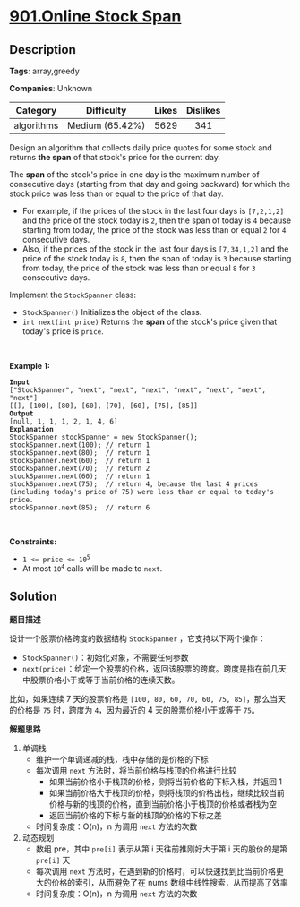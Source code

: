 # [901.Online Stock Span](https://leetcode.com/problems/online-stock-span/description/)

## Description

**Tags**: array,greedy

**Companies**: Unknown

|  Category  |   Difficulty    | Likes | Dislikes |
| :--------: | :-------------: | :---: | :------: |
| algorithms | Medium (65.42%) | 5629  |   341    |

<p>Design an algorithm that collects daily price quotes for some stock and returns <strong>the span</strong> of that stock&#39;s price for the current day.</p>
<p>The <strong>span</strong> of the stock&#39;s price in one day is the maximum number of consecutive days (starting from that day and going backward) for which the stock price was less than or equal to the price of that day.</p>
<ul>
  <li>For example, if the prices of the stock in the last four days is <code>[7,2,1,2]</code> and the price of the stock today is <code>2</code>, then the span of today is <code>4</code> because starting from today, the price of the stock was less than or equal <code>2</code> for <code>4</code> consecutive days.</li>
  <li>Also, if the prices of the stock in the last four days is <code>[7,34,1,2]</code> and the price of the stock today is <code>8</code>, then the span of today is <code>3</code> because starting from today, the price of the stock was less than or equal <code>8</code> for <code>3</code> consecutive days.</li>
</ul>
<p>Implement the <code>StockSpanner</code> class:</p>
<ul>
  <li><code>StockSpanner()</code> Initializes the object of the class.</li>
  <li><code>int next(int price)</code> Returns the <strong>span</strong> of the stock&#39;s price given that today&#39;s price is <code>price</code>.</li>
</ul>
<p>&nbsp;</p>
<p><strong class="example">Example 1:</strong></p>
<pre><code><strong>Input</strong>
[&quot;StockSpanner&quot;, &quot;next&quot;, &quot;next&quot;, &quot;next&quot;, &quot;next&quot;, &quot;next&quot;, &quot;next&quot;, &quot;next&quot;]
[[], [100], [80], [60], [70], [60], [75], [85]]
<strong>Output</strong>
[null, 1, 1, 1, 2, 1, 4, 6]
<strong>Explanation</strong>
StockSpanner stockSpanner = new StockSpanner();
stockSpanner.next(100); // return 1
stockSpanner.next(80);  // return 1
stockSpanner.next(60);  // return 1
stockSpanner.next(70);  // return 2
stockSpanner.next(60);  // return 1
stockSpanner.next(75);  // return 4, because the last 4 prices (including today&#39;s price of 75) were less than or equal to today&#39;s price.
stockSpanner.next(85);  // return 6</code></pre>
<p>&nbsp;</p>
<p><strong>Constraints:</strong></p>
<ul>
  <li><code>1 &lt;= price &lt;= 10<sup>5</sup></code></li>
  <li>At most <code>10<sup>4</sup></code> calls will be made to <code>next</code>.</li>
</ul>

## Solution

**题目描述**

设计一个股票价格跨度的数据结构 `StockSpanner` ，它支持以下两个操作：

- `StockSpanner()`：初始化对象，不需要任何参数
- `next(price)`：给定一个股票的价格，返回该股票的跨度。跨度是指在前几天中股票价格小于或等于当前价格的连续天数。

比如，如果连续 7 天的股票价格是 `[100, 80, 60, 70, 60, 75, 85]`，那么当天的价格是 `75` 时，跨度为 `4`，因为最近的 4 天的股票价格小于或等于 `75`。

**解题思路**

1. 单调栈
   - 维护一个单调递减的栈，栈中存储的是价格的下标
   - 每次调用 `next` 方法时，将当前价格与栈顶的价格进行比较
     - 如果当前价格小于栈顶的价格，则将当前价格的下标入栈，并返回 1
     - 如果当前价格大于栈顶的价格，则将栈顶的价格出栈，继续比较当前价格与新的栈顶的价格，直到当前价格小于栈顶的价格或者栈为空
     - 返回当前价格的下标与新的栈顶的价格的下标之差
   - 时间复杂度：O(n)，n 为调用 `next` 方法的次数
2. 动态规划
   - 数组 pre，其中 `pre[i]` 表示从第 i 天往前推刚好大于第 i 天的股价的是第 `pre[i]` 天
   - 每次调用 `next` 方法时，在遇到新的价格时，可以快速找到比当前价格更大的价格的索引，从而避免了在 nums 数组中线性搜索，从而提高了效率
   - 时间复杂度：O(n)，n 为调用 `next` 方法的次数

